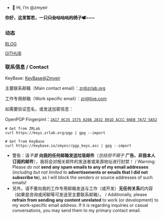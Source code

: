 - 👋 Hi, I’m @zmyeir

**你好，这里暂若，一只~~只会咕咕咕的鸽子~~🕊️~~~**

### 动态

[BLOG](https://blog.zrlab.org)

[GITHUB](https://github.com/zmyeir)

### 联系信息 / Contact

KeyBase: [KeyBase@Zmyeir](https://keybase.io/zmyeir)

主要联系邮箱（Main contact email）：[zr@zrlab.org](mailto:zr@zrlab.org)

工作专用邮箱（Work specific email）：[zri@live.com](mailto:zri@live.com)

如需要验证签名，或发送加密信息：

OpenPGP Fingerpint：[`2A17 0C35 1575 820A 2832 891D ACCC 0AEB 7A72 5A52`](https://keys.zrlab.org/pgp)

```shell
# Get from ZRLab
curl https://keys.zrlab.org/pgp | gpg --import

# Get from KeyBase
curl https://keybase.io/zmyeir/pgp_keys.asc | gpg --import
```

- 警告：请*不要* **向我的任何邮箱发送垃圾邮件**（*包括但不限于* **广告、非我本人订阅的邮件**），我将会对相关邮件的发送者或来源地址进行封禁！ / Warning: Please *do not* **send any spam emails to any of my email addresses** (*including but not limited to* **advertisements or emails that I did not subscribe to**), as I will block the senders or source addresses of such emails!
- 另外，请不要向我的工作专用邮箱发送与工作（或开发）**无任何关系**的内容（如果是咨询或闲聊等可发送至主要联系邮箱）。 / Additionally, please **refrain from sending any content unrelated** to work (or development) to my work-specific email address. If it is regarding inquiries or casual conversations, you may send them to my primary contact email.
